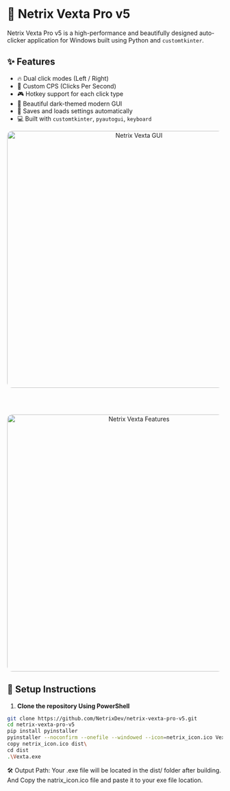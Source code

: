 # 🎯 Netrix Vexta Pro v5

Netrix Vexta Pro v5 is a high-performance and beautifully designed auto-clicker application for Windows built using Python and `customtkinter`.

## ✨ Features
- 🔥 Dual click modes (Left / Right)
- 💾 Custom CPS (Clicks Per Second)
- 🎮 Hotkey support for each click type
- 🌙 Beautiful dark-themed modern GUI
- 🧠 Saves and loads settings automatically
- 💻 Built with `customtkinter`, `pyautogui`, `keyboard`

<div align="center">

<img src=![loding](https://github.com/user-attachments/assets/e22dada8-66be-4fcc-896e-e87754b58d73) width="600" alt="Netrix Vexta GUI" style="border-radius: 12px; box-shadow: 0 0 10px rgba(255,255,255,0.2);" />

<br><br>

<img src="https://github.com/user-attachments/assets/7cb6bb6d-19ea-40b4-9405-a29fc6c2c0c2" width="600" alt="Netrix Vexta Features" style="border-radius: 12px; box-shadow: 0 0 10px rgba(255,255,255,0.2);" />

</div>



## 🚀 Setup Instructions

1. **Clone the repository Using PowerShell**
```bash
git clone https://github.com/NetrixDev/netrix-vexta-pro-v5.git
cd netrix-vexta-pro-v5
pip install pyinstaller
pyinstaller --noconfirm --onefile --windowed --icon=netrix_icon.ico Vexta.py
copy netrix_icon.ico dist\
cd dist
.\Vexta.exe
```
🛠 Output Path:
Your .exe file will be located in the dist/ folder after building.
And Copy the natrix_icon.ico file and paste it to your exe file location.
